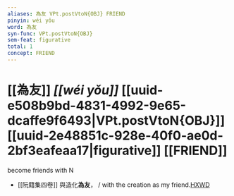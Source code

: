 ```yaml
---
aliases: 為友 VPt.postVtoN{OBJ} FRIEND
pinyin: wéi yǒu
word: 為友
syn-func: VPt.postVtoN{OBJ}
sem-feat: figurative
total: 1
concept: FRIEND 
---
```

# [[為友]] *[[wéi yǒu]]*  [[uuid-e508b9bd-4831-4992-9e65-dcaffe9f6493|VPt.postVtoN{OBJ}]] [[uuid-2e48851c-928e-40f0-ae0d-2bf3eafeaa17|figurative]] [[FRIEND]]
become friends with N
 - [[阮籍集四卷]] 與造化**為友**， / with the creation as my friend.[HXWD](https://hxwd.org/textview.html?location=CH2b1558_CHANT_004-21a.31)